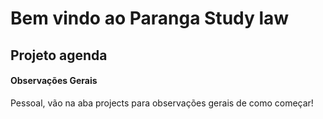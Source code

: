 # Bem vindo ao Paranga Study law

## Projeto agenda
#### Observações Gerais


Pessoal, vão na aba projects para observações gerais de como começar!